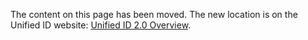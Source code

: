 The content on this page has been moved. The new location is on the Unified ID website: [Unified ID 2.0 Overview](https://unifiedid.com/docs/intro).
